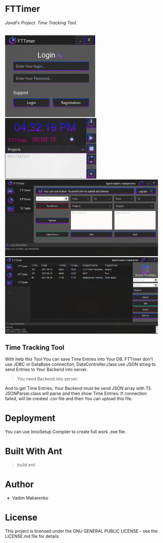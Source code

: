 # FTTimer
###### JavaFx Project. Time Tracking Tool.
![Alt text](images/LoginPage.png?raw=true "Optional Title")
![Alt text](images/timerView.png?raw=true "Optional Title")
![Alt text](images/mainView.png?raw=true "Optional Title")
![Alt text](images/TableView.png?raw=true "Optional Title")
## Time Tracking Tool
With help this Tool You can save Time Entries into Your DB. FTTimer don't use JDBC or DataBase connection, 
DataController.class use JSON string to send Entries to Your Backend into server.
> You need Backend into server.

And to get Time Entries, Your Backend must be send JSON array with TE. JSONParser.class will parse and then show Time Entries.
If connection failed, will be created .csv file and then You can upload this file.

# Deployment
You can use InnoSetup Compiler to create full work .exe file.

# Built With Ant
> build.xml

# Author
- Vadim Makarenko

# License
This project is licensed under the GNU GENERAL PUBLIC LICENSE - see the LICENSE.md file for details
